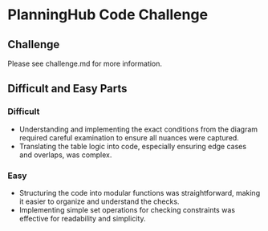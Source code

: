 # PlanningHub Code Challenge

## Challenge

Please see challenge.md for more information.

## Difficult and Easy Parts

### Difficult

- Understanding and implementing the exact conditions from the diagram required careful examination to ensure all nuances were captured.
- Translating the table logic into code, especially ensuring edge cases and overlaps, was complex.

### Easy

- Structuring the code into modular functions was straightforward, making it easier to organize and understand the checks.
- Implementing simple set operations for checking constraints was effective for readability and simplicity.
